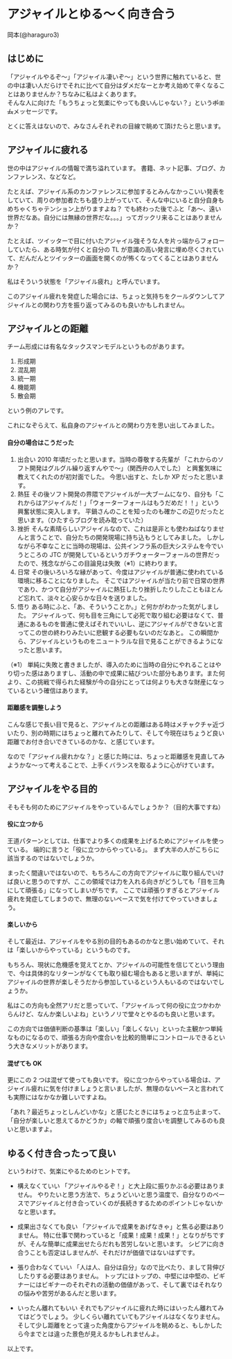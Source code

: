 # アジャイルとゆる～く向き合う

<div class="flushright">岡本(@haraguro3)</div>

## はじめに

「アジャイルやるぞ～」「アジャイル凄いぞ～」という世界に触れていると、世の中は凄い人だらけでそれに比べて自分はダメだなーとか考え始めて辛くなることはありませんか？ちなみに私はよくあります。  
そんな人に向けた「もうちょっと気楽にやっても良いんじゃない？」という~~ポエム~~メッセージです。

とくに答えはないので、みなさんそれぞれの目線で眺めて頂けたらと思います。

## アジャイルに疲れる

世の中はアジャイルの情報で満ち溢れています。
書籍、ネット記事、ブログ、カンファレンス、などなど。

たとえば、アジャイル系のカンファレンスに参加するとみんなかっこいい発表をしていて、周りの参加者たちも盛り上がっていて、そんな中にいると自分自身もめちゃくちゃテンション上がりますよね？
でも終わった後でふと「あ～、遠い世界だなあ。自分には無縁の世界だな。。。」ってガックリ来ることはありませんか？

たとえば、ツイッターで目に付いたアジャイル強そうな人を片っ端からフォローしていたら、ある時気が付くと自分の TL が意識の高い発言に埋め尽くされていて、だんだんとツイッターの画面を開くのが怖くなってくることはありませんか？

私はそういう状態を「アジャイル疲れ」と呼んでいます。

このアジャイル疲れを発症した場合には、ちょっと気持ちをクールダウンしてアジャイルとの関わり方を振り返ってみるのも良いかもしれません。

## アジャイルとの距離

チーム形成には有名なタックスマンモデルというものがあります。

1. 形成期
1. 混乱期
1. 統一期
1. 機能期
1. 散会期

という例のアレです。

これになぞらえて、私自身のアジャイルとの関わり方を思い出してみました。

#### 自分の場合はこうだった

1. 出合い
   2010 年頃だったと思います。当時の尊敬する先輩が
   「これからのソフト開発はグルグル繰り返すんやで～」（関西弁の人でした）
   と興奮気味に教えてくれたのが初対面でした。
   今思い出すと、たしか XP だったと思います。
1. 熱狂
   その後ソフト開発の界隈でアジャイルが一大ブームになり、自分も「これからはアジャイルだ！」「ウォーターフォールはもうだめだ！！」という興奮状態に突入します。
   平鍋さんのことを知ったのも確かこの辺りだったと思います。（ひたすらブログを読み耽っていた）
1. 挫折
   そんな素晴らしいアジャイルなので、これは是非とも使わねばなりませんと言うことで、自分たちの開発現場に持ち込もうとしてみました。
   しかしながら不幸なことに当時の現場は、公共インフラ系の巨大システムを今でいうところの JTC が開発しているというガチウォーターフォールの世界だったので、残念ながらこの目論見は失敗（※1）に終わります。
1. 日常
   その後いろいろな縁があって、今度はアジャイルが普通に使われている環境に移ることになりました。
   そこではアジャイルが当たり前で日常の世界であり、かつて自分がアジャイルに熱狂したり挫折したりしたこともほとんど忘れて、淡々と心安らかな日々を送りました。
1. 悟り
   ある時にふと、「あ、そういうことか。」と何かがわかった気がしました。
   アジャイルって、何も目を三角にして必死で取り組む必要はなくて、普通にあるものを普通に使えばそれでいいし、逆にアジャイルができないと言ってこの世の終わりみたいに悲観する必要もないのだなあと。
   この瞬間から、アジャイルというものをニュートラルな目で見ることができるようになったと思います。

（※1）
単純に失敗と書きましたが、導入のために当時の自分にやれることはやり切った感はありますし、活動の中で成果に結びついた部分もあります。また何より、この挑戦で得られた経験が今の自分にとっては何よりも大きな財産になっているという確信はあります。

#### 距離感を調整しよう

こんな感じで長い目で見ると、アジャイルとの距離はある時はメチャクチャ近づいたり、別の時期にはちょっと離れてみたりして、そして今現在はちょうど良い距離でお付き合いできているのかな、と感じています。

なので「アジャイル疲れかな？」と感じた時には、ちょっと距離感を見直してみようかな～って考えることで、上手くバランスを取るように心がけています。

## アジャイルをやる目的

そもそも何のためにアジャイルをやっているんでしょうか？（目的大事ですね）

#### 役に立つから

王道パターンとしては、仕事でより多くの成果を上げるためにアジャイルを使っている。
端的に言うと「役に立つからやっている」。
まず大半の人がこちらに該当するのではないでしょうか。

まったく間違いではないので、もちろんこの方向でアジャイルに取り組んでいけば良いと思うのですが、ここの領域では力を入れる向きがどうしても「目を三角にして頑張る」になってしまいがちです。
ここでは頑張りすぎるとアジャイル疲れを発症してしまうので、無理のないペースで気を付けてやっていきましょう。

#### 楽しいから

そして最近は、アジャイルをやる別の目的もあるのかなと思い始めていて、それは「楽しいからやっている」というものです。

もちろん、現状に危機感を覚えてとか、アジャイルの可能性を信じてという理由で、今は具体的なリターンがなくても取り組む場合もあると思いますが、単純にアジャイルの世界が楽しそうだから参加しているという人もいるのではないでしょうか。

私はこの方向も全然アリだと思っていて、「アジャイルって何の役に立つかわからんけど、なんか楽しいよね」というノリで堂々とやるのも良いと思います。

この方向では価値判断の基準は「楽しい」「楽しくない」といった主観かつ単純なものになるので、頑張る方向や度合いを比較的簡単にコントロールできるという大きなメリットがあります。

#### 混ぜても OK

更にこの 2 つは混ぜて使っても良いです。
役に立つからやっている場合は、アジャイル疲れに気を付けましょうと言いましたが、無理のないペースと言われても実際にはなかなか難しいですよね。

「あれ？最近ちょっとしんどいかな」と感じたときにはちょっと立ち止まって、「自分が楽しいと思えてるかどうか」の軸で頑張り度合いを調整してみるのも良いと思いますよ。

## ゆるく付き合ったって良い

というわけで、気楽にやるためのヒントです。

- 構えなくていい
  「アジャイルやるぞ！」と大上段に振りかぶる必要はありません。
  やりたいと思う方法で、ちょうどいいと思う温度で、自分なりのペースでアジャイルと付き合っていくのが長続きするためのポイントじゃないかなと思います。

- 成果出さなくても良い
  「アジャイルで成果をあげなきゃ」と焦る必要はありません。
  特に仕事で関わっていると「成果！成果！成果！」となりがちですが、そんな簡単に成果出せたらだれも苦労しないと思います。
  シビアに向き合うことも否定はしませんが、それだけが価値ではないはずです。

- 張り合わなくていい
  「人は人、自分は自分」なので比べたり、まして背伸びしたりする必要はありません。
  トップにはトップの、中堅には中堅の、ビギナーにはビギナーのそれぞれの活動の価値があって、そして裏ではそれなりの悩みや苦労があるんだと思います。

- いったん離れてもいい
  それでもアジャイルに疲れた時にはいったん離れてみてはどうでしょう。
  少しくらい離れていてもアジャイルはなくなりません。
  そして少し距離をとって違った角度からアジャイルを眺めると、もしかしたら今までとは違った景色が見えるかもしれませんよ。

以上です。
